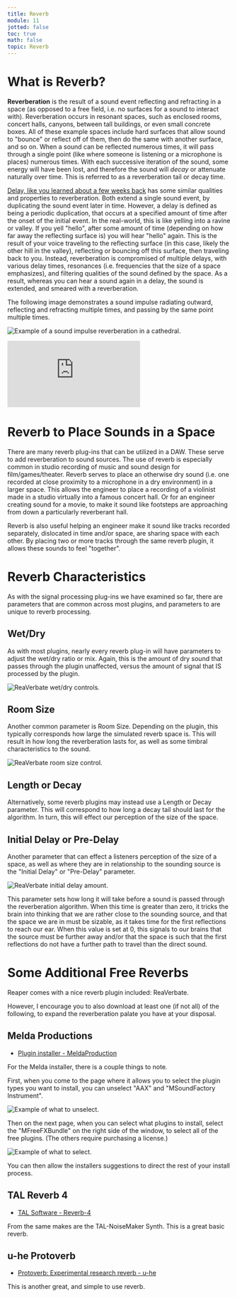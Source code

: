 ```yaml
---
title: Reverb
module: 11
jotted: false
toc: true
math: false
topic: Reverb
---
```


# What is Reverb?

**Reverberation** is the result of a sound event reflecting and refracting in a space (as opposed to a free field, i.e. no surfaces for a sound to interact with). Reverberation occurs in resonant spaces, such as enclosed rooms, concert halls, canyons, between tall buildings, or even small concrete boxes. All of these example spaces include hard surfaces that allow sound to "bounce" or reflect off of them, then do the same with another surface, and so on. When a sound can be reflected numerous times, it will pass through a single point (like where someone is listening or a microphone is places) numerous times. With each successive iteration of the sound, some energy will have been lost, and therefore the sound will _decay_ or attenuate naturally over time. This is referred to as a reverberation tail or decay time.

[Delay, like you learned about a few weeks back]({{site.baseurl}}/modules/week-7/delay/) has some similar qualities and properties to reverberation. Both extend a single sound event, by duplicating the sound event later in time. However, a delay is defined as being a periodic duplication, that occurs at a specified amount of time after the onset of the initial event. In the real-world, this is like yelling into a ravine or valley. If you yell "hello", after some amount of time (depending on how far away the reflecting surface is) you will hear "hello" again. This is the result of your voice traveling to the reflecting surface (in this case, likely the other hill in the valley), reflecting or bouncing off this surface, then traveling back to you. Instead, reverberation is compromised of multiple delays, with various delay times, resonances (i.e. frequencies that the size of a space emphasizes), and filtering qualities of the sound defined by the space. As a result, whereas you can hear a sound again in a delay, the sound is extended, and smeared with a reverberation.

The following image demonstrates a sound impulse radiating outward, reflecting and refracting multiple times, and passing by the same point multiple times.

![Example of a sound impulse reverberation in a cathedral.](../imgs/reverb-1.gif "Example of a sound impulse reverberation in a cathedral.")

<div class="embed-responsive embed-responsive-16by9"><iframe class="embed-responsive-item" src="https://www.youtube.com/embed/xvm0PKdYDuQ" frameborder="0" allow="accelerometer; autoplay; encrypted-media; gyroscope; picture-in-picture" allowfullscreen></iframe></div>

# Reverb to Place Sounds in a Space

There are many reverb plug-ins that can be utilized in a DAW. These serve to add reverberation to sound sources. The use of reverb is especially common in studio recording of music and sound design for film/games/theater. Reverb serves to place an otherwise dry sound (i.e. one recorded at close proximity to a microphone in a dry environment) in a larger space. This allows the engineer to place a recording of a violinist made in a studio virtually into a famous concert hall. Or for an engineer creating sound for a movie, to make it sound like footsteps are approaching from down a particularly reverberant hall.

Reverb is also useful helping an engineer make it sound like tracks recorded separately, dislocated in time and/or space, are sharing space with each other. By placing two or more tracks through the same reverb plugin, it allows these sounds to feel "together".

# Reverb Characteristics

As with the signal processing plug-ins we have examined so far, there are parameters that are common across most plugins, and parameters to are unique to reverb processing.

## Wet/Dry

As with most plugins, nearly every reverb plug-in will have parameters to adjust the wet/dry ratio or mix. Again, this is the amount of dry sound that passes through the plugin unaffected, versus the amount of signal that IS processed by the plugin.

![ReaVerbate wet/dry controls.](../imgs/reaverbate-1.png "ReaVerbate wet/dry controls.")

## Room Size

Another common parameter is Room Size. Depending on the plugin, this typically corresponds how large the simulated reverb space is. This will result in how long the reverberation lasts for, as well as some timbral characteristics to the sound.

![ReaVerbate room size control.](../imgs/reaverbate-2.png "ReaVerbate wet/dry controls.")

## Length or Decay

Alternatively, some reverb plugins may instead use a Length or Decay parameter. This will correspond to how long a decay tail should last for the algorithm. In turn, this will effect our perception of the size of the space.

## Initial Delay or Pre-Delay

Another parameter that can effect a listeners perception of the size of a space, as well as where they are in relationship to the sounding source is the "Initial Delay" or "Pre-Delay" parameter.

![ReaVerbate initial delay amount.](../imgs/reaverbate-3.png "ReaVerbate initial delay amount.")

This parameter sets how long it will take before a sound is passed through the reverberation algorithm. When this time is greater than zero, it tricks the brain into thinking that we are rather close to the sounding source, and that the space we are in must be sizable, as it takes time for the first reflections to reach our ear. When this value is set at 0, this signals to our brains that the source must be further away and/or that the space is such that the first reflections do not have a further path to travel than the direct sound.

# Some Additional Free Reverbs

Reaper comes with a nice reverb plugin included: ReaVerbate.

However, I encourage you to also download at least one (if not all) of the following, to expand the reverberation palate you have at your disposal.

## Melda Productions

- [Plugin installer - MeldaProduction](https://www.meldaproduction.com/downloads)

For the Melda installer, there is a couple things to note.

First, when you come to the page where it allows you to select the plugin types you want to install, you can unselect "AAX" and "MSoundFactory Instrument".

![Example of what to unselect.](../imgs/Melda-select-type.png "Example of what to unselect.")

Then on the next page, when you can select what plugins to install, select the "MFreeFXBundle" on the right side of the window, to select all of the free plugins. (The others require purchasing a license.)

![Example of what to select.](../imgs/Melda-select-type.png "Example of what to select.")

You can then allow the installers suggestions to direct the rest of your install process.

## TAL Reverb 4


- [TAL Software - Reverb-4](https://tal-software.com/products/tal-reverb-4)

From the same makes are the TAL-NoiseMaker Synth. This is a great basic reverb.


## u-he Protoverb

- [Protoverb: Experimental research reverb - u-he](https://u-he.com/products/protoverb/)

This is another great, and simple to use reverb.
